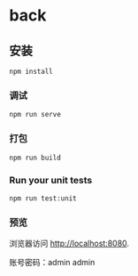 # back

## 安装
```
npm install
```

### 调试
```
npm run serve
```

### 打包
```
npm run build
```

### Run your unit tests
```
npm run test:unit
```

### 预览

浏览器访问 [http://localhost:8080](http://localhost:8080/).

账号密码：admin admin
